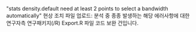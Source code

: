 "stats density.default need at least 2 points to select a bandwidth automatically" 현상 조치 파일 업로드: 분석 중 종종 발생하는 해당 에러사항에 대한 연구자측 연구패키지(/R) Export.R 파일 코드 보완 건입니다.

